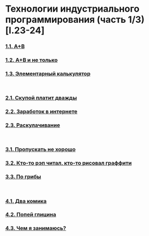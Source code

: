 # Технологии индустриального программирования (часть 1/3) [I.23-24]

### [1.1. A+B](1.1)
### [1.2. A+B и не только](1.2)
### [1.3. Элементарный калькулятор](1.3)  

<br>

### [2.1. Скупой платит дважды](2.1)
### [2.2. Заработок в интернете](2.2)
### [2.3. Раскулачивание](2.3)  

<br>

### [3.1. Пропускать не хорошо](3.1)
### [3.2. Кто-то рэп читал, кто-то рисовал граффити](3.2)
### [3.3. По грибы](3.3)  

<br>

### [4.1. Два комика](4.1)
### [4.2. Попей глицина](4.2)
### [4.3. Чем я занимаюсь?](4.3)  
